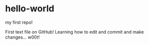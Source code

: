 # hello-world
my first repo!

First text file on GitHub! Learning how to edit and commit and make changes... w00t!
